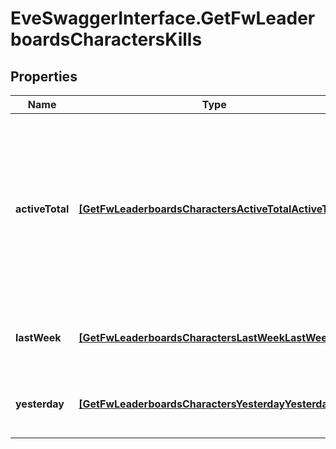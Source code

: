 # EveSwaggerInterface.GetFwLeaderboardsCharactersKills

## Properties
Name | Type | Description | Notes
------------ | ------------- | ------------- | -------------
**activeTotal** | [**[GetFwLeaderboardsCharactersActiveTotalActiveTotal]**](GetFwLeaderboardsCharactersActiveTotalActiveTotal.md) | Top 100 ranking of pilots active in faction warfare by total kills. A pilot is considered \"active\" if they have participated in faction warfare in the past 14 days | 
**lastWeek** | [**[GetFwLeaderboardsCharactersLastWeekLastWeek]**](GetFwLeaderboardsCharactersLastWeekLastWeek.md) | Top 100 ranking of pilots by kills in the past week | 
**yesterday** | [**[GetFwLeaderboardsCharactersYesterdayYesterday]**](GetFwLeaderboardsCharactersYesterdayYesterday.md) | Top 100 ranking of pilots by kills in the past day | 


